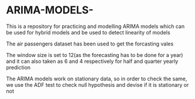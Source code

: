 # ARIMA-MODELS-
This is a repository for practicing and modelling ARIMA models which can be used for hybrid models and be used to detect linearity of models


The air passengers dataset has been used to get the forcasting vales


The window size is set to 12(as the forecasting has to be done for a year) and it can also taken as 6 and 4 respectively for half and quarter yearly prediction


The ARIMA models work on stationary data, so in order to check the same, we use the ADF test to check null hypothesis and devise if it is stationary or not
